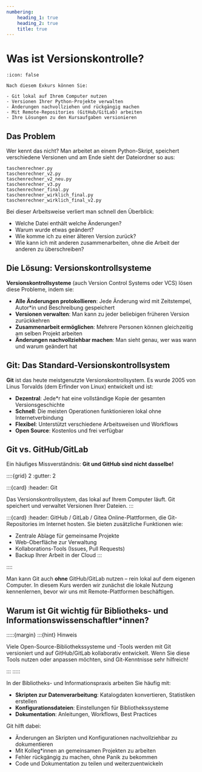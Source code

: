 ```yaml
---
numbering:
    heading_1: true
    heading_2: true
    title: true
---
```


# Was ist Versionskontrolle?

```{seealso} 🎓 Lernziele
:icon: false

Nach diesem Exkurs können Sie:

- Git lokal auf Ihrem Computer nutzen
- Versionen Ihrer Python-Projekte verwalten
- Änderungen nachvollziehen und rückgängig machen
- Mit Remote-Repositories (GitHub/GitLab) arbeiten
- Ihre Lösungen zu den Kursaufgaben versionieren

```

## Das Problem

Wer kennt das nicht? Man arbeitet an einem Python-Skript, speichert
verschiedene Versionen und am Ende sieht der Dateiordner so aus:

```
taschenrechner.py
taschenrechner_v2.py
taschenrechner_v2_neu.py
taschenrechner_v3.py
taschenrechner_final.py
taschenrechner_wirklich_final.py
taschenrechner_wirklich_final_v2.py
```

Bei dieser Arbeitsweise verliert man schnell den Überblick:

- Welche Datei enthält welche Änderungen?
- Warum wurde etwas geändert?
- Wie komme ich zu einer älteren Version zurück?
- Wie kann ich mit anderen zusammenarbeiten, ohne die Arbeit der anderen zu
  überschreiben?

## Die Lösung: Versionskontrollsysteme

**Versionskontrollsysteme** (auch Version Control Systems oder VCS) lösen diese
Probleme, indem sie:

- **Alle Änderungen protokollieren**: Jede Änderung wird mit Zeitstempel,
  Autor\*in und Beschreibung gespeichert
- **Versionen verwalten**: Man kann zu jeder beliebigen früheren Version
  zurückkehren
- **Zusammenarbeit ermöglichen**: Mehrere Personen können gleichzeitig am
  selben Projekt arbeiten
- **Änderungen nachvollziehbar machen**: Man sieht genau, wer was wann und
  warum geändert hat

## Git: Das Standard-Versionskontrollsystem

**Git** ist das heute meistgenutzte Versionskontrollsystem. Es wurde 2005 von
Linus Torvalds (dem Erfinder von Linux) entwickelt und ist:

- **Dezentral**: Jede\*r hat eine vollständige Kopie der gesamten
  Versionsgeschichte
- **Schnell**: Die meisten Operationen funktionieren lokal ohne
  Internetverbindung
- **Flexibel**: Unterstützt verschiedene Arbeitsweisen und Workflows
- **Open Source**: Kostenlos und frei verfügbar

## Git vs. GitHub/GitLab

Ein häufiges Missverständnis: **Git und GitHub sind nicht dasselbe!**

::::{grid} 2
:gutter: 2

:::{card}
:header: Git

Das Versionskontrollsystem, das lokal auf Ihrem Computer läuft. Git speichert
und verwaltet Versionen Ihrer Dateien.
:::

:::{card}
:header: GitHub / GitLab / Gitea
Online-Plattformen, die Git-Repositories im Internet hosten. Sie bieten
zusätzliche Funktionen wie:

- Zentrale Ablage für gemeinsame Projekte
- Web-Oberfläche zur Verwaltung
- Kollaborations-Tools (Issues, Pull Requests)
- Backup Ihrer Arbeit in der Cloud
  :::

::::

Man kann Git auch **ohne** GitHub/GitLab nutzen – rein lokal auf dem eigenen
Computer. In diesem Kurs werden wir zunächst die lokale Nutzung kennenlernen,
bevor wir uns mit Remote-Plattformen beschäftigen.

## Warum ist Git wichtig für Bibliotheks- und Informationswissenschaftler\*innen?

:::::{margin}
:::{hint} Hinweis

Viele Open-Source-Bibliothekssysteme und -Tools werden mit Git versioniert und
auf GitHub/GitLab kollaborativ entwickelt. Wenn Sie diese Tools nutzen oder
anpassen möchten, sind Git-Kenntnisse sehr hilfreich!

:::
:::::

In der Bibliotheks- und Informationspraxis arbeiten Sie häufig mit:

- **Skripten zur Datenverarbeitung**: Katalogdaten konvertieren, Statistiken
  erstellen
- **Konfigurationsdateien**: Einstellungen für Bibliothekssysteme
- **Dokumentation**: Anleitungen, Workflows, Best Practices

Git hilft dabei:

- Änderungen an Skripten und Konfigurationen nachvollziehbar zu dokumentieren
- Mit Kolleg\*innen an gemeinsamen Projekten zu arbeiten
- Fehler rückgängig zu machen, ohne Panik zu bekommen
- Code und Dokumentation zu teilen und weiterzuentwickeln
